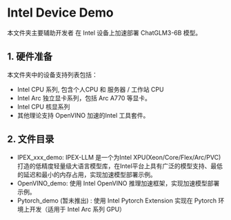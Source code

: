 # Intel Device Demo

本文件夹主要辅助开发者 在 Intel 设备上加速部署 ChatGLM3-6B 模型。

## 1. 硬件准备
本文件夹中的设备支持列表包括：
- Intel CPU 系列, 包含个人CPU 和 服务器 / 工作站 CPU
- Intel Arc 独立显卡系列，包括 Arc A770 等显卡。
- Intel CPU 核显系列
- 其他理论支持 OpenVINO 加速的Intel 工具套件。

## 2. 文件目录
- IPEX_xxx_demo: IPEX-LLM 是一个为Intel XPU(Xeon/Core/Flex/Arc/PVC)打造的低精度轻量级大语言模型库，在Intel平台上具有广泛的模型支持、最低的延迟和最小的内存占用，实现加速模型部署示例。
- OpenVINO_demo: 使用 Intel OpenVINO 推理加速框架，实现加速模型部署示例。
- Pytorch_demo (暂未推出) : 使用 Intel Pytorch Extension 实现在 Pytorch 环境上开发（适用于 Intel Arc 系列 GPU）

